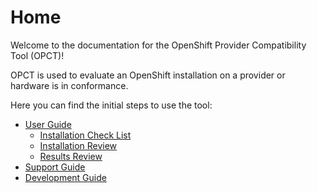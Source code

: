 # Home

Welcome to the documentation for the OpenShift Provider Compatibility Tool (OPCT)!

OPCT is used to evaluate an OpenShift installation on a provider or hardware is in conformance.

Here you can find the initial steps to use the tool:

- [User Guide](./user.md)
    - [Installation Check List](./user-installation-checklist.md)
    - [Installation Review](./user-installation-review.md)
    - [Results Review](./user-results-review.md)
- [Support Guide](./support-guide.md)
- [Development Guide](./dev.md)